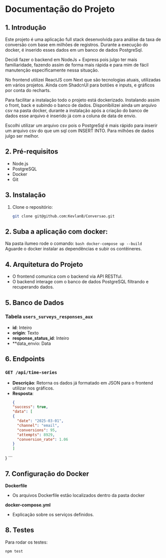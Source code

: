 # Documentação do Projeto

## 1. Introdução
Este projeto é uma aplicação full stack desenvolvida para análise da taxa de conversão com base em milhões de registros. Durante a execução do docker, é inserido esses dados em um banco de dados PostgreSql.


Decidi fazer o backend em NodeJs + Express pois julgo ter mais familiaridade, fazendo assim de forma mais rápida e para mim de fácil manutenção especificamente nessa situação.

No frontend utilizei ReactJS com Next que são tecnologias atuais, utilizadas em vários projetos. Ainda com ShadcnUI para botões e inputs, e gráficos por conta do recharts.

Para facilitar a instalação todo o projeto está dockerizado. Instalando assim o front, back e subindo o banco de dados. Disponibilizei ainda um arquivo csv na pasta docker, durante a instalação após a criação do banco de dados esse arquivo é inserido já com a coluna de data de envio.

Escolhi utilizar um arquivo csv pois o PostgreSql é mais rápido para inserir um arquivo csv do que um sql com INSERT INTO. Para milhões de dados julgo ser melhor.

## 2. Pré-requisitos
- Node.js
- PostgreSQL
- Docker
- Git

## 3. Instalação
1. Clone o repositório:
    ```bash
    git clone git@github.com:KevlanB/Conversao.git
    ```

## 2. Suba a aplicação com docker:
Na pasta ilumeo rode o comando:
    ```bash
    docker-compose up --build
    ```
Aguarde o docker instalar as dependências e subir os contêineres.

## 4. Arquitetura do Projeto

- O frontend comunica com o backend via API RESTful.
- O backend interage com o banco de dados PostgreSQL filtrando e recuperando dados.

## 5. Banco de Dados
### Tabela `users_surveys_responses_aux`
- **id**: Inteiro
- **origin**: Texto
- **response_status_id**: Inteiro
- **data_envio: Data

## 6. Endpoints
### `GET /api/time-series`
- **Descrição**: Retorna os dados já formatado  em JSON para o frontend utilizar nos gráficos.
- **Resposta**:
    ```json
   {
  "success": true,
  "data": [
    {
      "date": "2025-03-01",
      "channel": "email",
      "conversions": 95,
      "attempts": 8929,
      "conversion_rate": 1.06
    }
  ]
}
    ```

## 7. Configuração do Docker
**Dockerfile**
- Os arquivos Dockerfile estão localizados dentro da pasta docker

**docker-compose.yml**
- Explicação sobre os serviços definidos.

## 8. Testes
Para rodar os testes:
```bash
npm test



